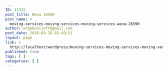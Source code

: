 ```yaml
---
ID: 11332
post_title: Wana 26590
post_name: >
  moving-services-moving-services-moving-services-wana-26590
author: mrgabonijeff@gmail.com
post_date: 2018-03-28 01:49:51
layout: page
link: >
  http://localhost/wordpress/moving-services-moving-services-moving-services-wana-26590/
published: true
tags: [ ]
categories: [ ]
---
```

